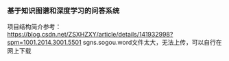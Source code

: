### 基于知识图谱和深度学习的问答系统
项目结构简介参考：https://blog.csdn.net/ZSXHZXY/article/details/141932998?spm=1001.2014.3001.5501
sgns.sogou.word文件太大，无法上传，可以自行在网上下载

